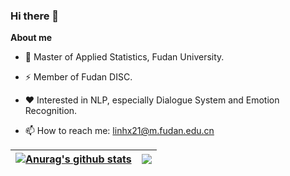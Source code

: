 ### Hi there 👋

**About me**

- 💼 Master of Applied Statistics, Fudan University.

- ⚡ Member of Fudan DISC.

- ❤️ Interested in NLP, especially Dialogue System and Emotion Recognition.

- 📫 How to reach me: linhx21@m.fudan.edu.cn

| <a href="https://github.com/anuraghazra/github-readme-stats"><img align="center" src="https://github-readme-stats.vercel.app/api?username=KomorebiLHX&show_icons=true&include_all_commits=true&theme=buefy&hide_border=true" alt="Anurag's github stats" /></a> | <a href="https://github.com/anuraghazra/github-readme-stats"><img align="center" src="https://github-readme-stats.vercel.app/api/top-langs/?username=KomorebiLHX&layout=compact&theme=buefy&hide_border=true" /></a> |
| ------------- | ------------- |

<!--
**KomorebiLHX/KomorebiLHX** is a ✨ _special_ ✨ repository because its `README.md` (this file) appears on your GitHub profile.

Here are some ideas to get you started:

- 🔭 I’m currently working on ...
- 🌱 I’m currently learning ...
- 👯 I’m looking to collaborate on ...
- 🤔 I’m looking for help with ...
- 💬 Ask me about ...
- 📫 How to reach me: ...
- 😄 Pronouns: ...
- ⚡ Fun fact: ...
-->

